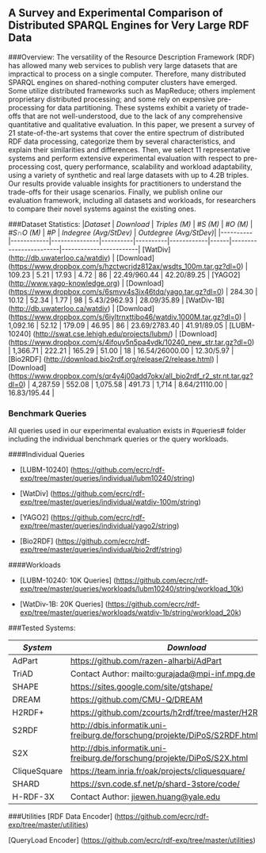 ## A Survey and Experimental Comparison of Distributed SPARQL Engines for Very Large RDF Data

###Overview:
The versatility of the Resource Description Framework (RDF) has allowed many web services to publish very large datasets that are impractical to process on a single computer. Therefore, many distributed SPARQL engines on shared-nothing computer clusters have emerged. Some utilize distributed frameworks such as MapReduce; others implement proprietary distributed processing; and some rely on expensive pre-processing for data partitioning. These systems exhibit a variety of trade-offs that are not well-understood, due to the lack of any comprehensive quantitative and qualitative evaluation. 
In this paper, we present a survey of 21 state-of-the-art systems that cover the entire spectrum of distributed RDF data processing, categorize them by several characteristics, and explain their similarities and differences. Then, we select 11 representative systems and perform extensive experimental evaluation with respect to pre-processing cost, query performance, scalability and workload adaptability, using a variety of synthetic and real large datasets with up to 4.2B triples. Our results provide valuable insights for practitioners to understand the trade-offs for their usage scenarios.
Finally, we publish online our evaluation framework, including all datasets and workloads, for researchers to compare their novel systems against the existing ones.      


###Dataset Statistics:
|*Dataset* | *Download* | *Triples (M)* | *#S (M)* | *#O (M)* | *#S∩O (M)* | *#P* | *Indegree (Avg/StDev)* | *Outdegree (Avg/StDev)*|
|----------|------------|---------------|----------|----------|------------|------|------------------------|------------------------|
 [WatDiv] (http://db.uwaterloo.ca/watdiv)  | [Download] (https://www.dropbox.com/s/hzctwcrjdz812ax/wsdts_100m.tar.gz?dl=0) | 109.23  | 5.21 | 17.93 | 4.72 | 86 | 22.49/960.44 | 42.20/89.25  | 
 [YAGO2] (http://www.yago-knowledge.org) | [Download] (https://www.dropbox.com/s/6smvv4s3ix46tdq/yago.tar.gz?dl=0) | 284.30 | 10.12 | 52.34 | 1.77 | 98 | 5.43/2962.93 | 28.09/35.89 |
 [WatDiv-1B] (http://db.uwaterloo.ca/watdiv) | [Download] (https://www.dropbox.com/s/6iyltrnxttjbo46/watdiv.1000M.tar.gz?dl=0) | 1,092.16 | 52.12 | 179.09 | 46.95 | 86 | 23.69/2783.40 | 41.91/89.05 |
 [LUBM-10240] (http://swat.cse.lehigh.edu/projects/lubm/) | [Download] (https://www.dropbox.com/s/4ifouv5n5pa4vdk/10240_new_str.tar.gz?dl=0) | 1,366.71 | 222.21 | 165.29 | 51.00 | 18 | 16.54/26000.00 | 12.30/5.97 |
 [Bio2RDF] (http://download.bio2rdf.org/release/2/release.html) | [Download] (https://www.dropbox.com/s/qr4y4j00add7okx/all_bio2rdf_r2_str.nt.tar.gz?dl=0) | 4,287.59 | 552.08 | 1,075.58 | 491.73 | 1,714 | 8.64/21110.00 | 16.83/195.44 |


### Benchmark Queries 
All queries used in our experimental evaluation exists in #queries# folder including the individual benchmark queries or the query workloads.

####Individual Queries
* [LUBM-10240] (https://github.com/ecrc/rdf-exp/tree/master/queries/individual/lubm10240/string) 

* [WatDiv] (https://github.com/ecrc/rdf-exp/tree/master/queries/individual/watdiv-100m/string) 

* [YAGO2] (https://github.com/ecrc/rdf-exp/tree/master/queries/individual/yago2/string)

* [Bio2RDF] (https://github.com/ecrc/rdf-exp/tree/master/queries/individual/bio2rdf/string)


####Workloads
* [LUBM-10240: 10K Queries] (https://github.com/ecrc/rdf-exp/tree/master/queries/workloads/lubm10240/string/workload_10k)

* [WatDiv-1B: 20K Queries] (https://github.com/ecrc/rdf-exp/tree/master/queries/workloads/watdiv-1b/string/workload_20k)

###Tested Systems:

|*System* | *Download* |
|----------|------------------|
AdPart | https://github.com/razen-alharbi/AdPart |
TriAD | Contact Author: mailto:gurajada@mpi-inf.mpg.de |
SHAPE | https://sites.google.com/site/gtshape/ |
DREAM | https://github.com/CMU-Q/DREAM |
H2RDF+ | https://github.com/zcourts/h2rdf/tree/master/H2RDF%2Bv0.2 |
S2RDF | http://dbis.informatik.uni-freiburg.de/forschung/projekte/DiPoS/S2RDF.html | 
S2X | http://dbis.informatik.uni-freiburg.de/forschung/projekte/DiPoS/S2X.html | 
CliqueSquare | https://team.inria.fr/oak/projects/cliquesquare/ |
SHARD | https://svn.code.sf.net/p/shard-3store/code/ | 
H-RDF-3X | Contact Author: jiewen.huang@yale.edu |


###Utilities
[RDF Data Encoder] (https://github.com/ecrc/rdf-exp/tree/master/utilities)

[QueryLoad Encoder] (https://github.com/ecrc/rdf-exp/tree/master/utilities)

